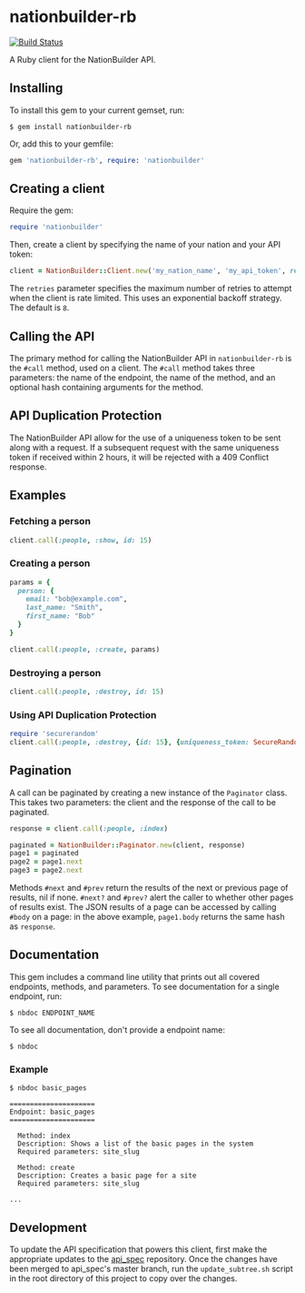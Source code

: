 # nationbuilder-rb

[![Build Status](https://travis-ci.org/nationbuilder/nationbuilder-rb.svg?branch=master)](https://travis-ci.org/nationbuilder/nationbuilder-rb)

A Ruby client for the NationBuilder API.

## Installing

To install this gem to your current gemset, run:

```shell
$ gem install nationbuilder-rb
```

Or, add this to your gemfile:

```ruby
gem 'nationbuilder-rb', require: 'nationbuilder'
```

## Creating a client

Require the gem:

```ruby
require 'nationbuilder'
```

Then, create a client by specifying the name of your nation and
your API token:

```ruby
client = NationBuilder::Client.new('my_nation_name', 'my_api_token', retries: 8)
```

The `retries` parameter specifies the maximum number of retries to attempt
when the client is rate limited. This uses an exponential backoff strategy.
The default is `8`.

## Calling the API

The primary method for calling the NationBuilder API in
`nationbuilder-rb` is the `#call` method, used on a client. The
`#call` method takes three parameters: the name of the endpoint,
the name of the method, and an optional hash containing arguments
for the method.

## API Duplication Protection
The NationBuilder API allow for the use of a uniqueness token to be
sent along with a request. If a subsequent request with the same uniqueness
token if received within 2 hours, it will be rejected with a 409 Conflict response.

## Examples

### Fetching a person

```ruby
client.call(:people, :show, id: 15)
```

### Creating a person

```ruby
params = {
  person: {
    email: "bob@example.com",
    last_name: "Smith",
    first_name: "Bob"
  }
}

client.call(:people, :create, params)
```

### Destroying a person

```ruby
client.call(:people, :destroy, id: 15)
```

### Using API Duplication Protection

```ruby
require 'securerandom'
client.call(:people, :destroy, {id: 15}, {uniqueness_token: SecureRandom.uuid})
```

## Pagination

A call can be paginated by creating a new instance of the `Paginator` class. This takes two parameters: the client and the response of the call to be paginated.

```ruby
response = client.call(:people, :index)

paginated = NationBuilder::Paginator.new(client, response)
page1 = paginated
page2 = page1.next
page3 = page2.next
```
Methods `#next` and `#prev` return the results of the next or previous page of results, nil if none. `#next?` and `#prev?` alert the caller to whether other pages of results exist. The JSON results of a page can be accessed by calling `#body` on a page: in the above example, `page1.body` returns the same hash as `response`.

## Documentation

This gem includes a command line utility that prints out
all covered endpoints, methods, and parameters. To see
documentation for a single endpoint, run:

```shell
$ nbdoc ENDPOINT_NAME
```

To see all documentation, don't provide a endpoint name:

```shell
$ nbdoc
```

### Example

```
$ nbdoc basic_pages

=====================
Endpoint: basic_pages
=====================

  Method: index
  Description: Shows a list of the basic pages in the system
  Required parameters: site_slug

  Method: create
  Description: Creates a basic page for a site
  Required parameters: site_slug

...
```

## Development

To update the API specification that powers this client, first make
the appropriate updates to the
[api_spec](https://github.com/nationbuilder/api_spec) repository. Once
the changes have been merged to api_spec's master branch, run the
`update_subtree.sh` script in the root directory of this project to
copy over the changes.
